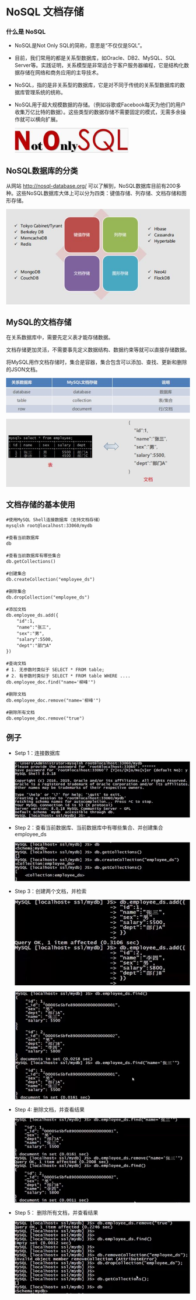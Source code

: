# NoSQL 文档存储

### 什么是 NoSQL

- NoSQL是Not Only SQL的简称，意思是“不仅仅是SQL”。 

- 目前，我们常用的都是关系型数据库，如Oracle、DB2、MySQL、SQL Server等。实践证明，关系模型是非常适合于客户服务器编程，它是结构化数据存储在网络和商务应用的主导技术。

- NoSQL，指的是非关系型的数据库，它是对不同于传统的关系型数据库的数据库管理系统的统称。

- NoSQL用于超大规模数据的存储。（例如谷歌或Facebook每天为他们的用户收集万亿比特的数据）。这些类型的数据存储不需要固定的模式，无需多余操作就可以横向扩展。

  ![](Resources/11.jpg)

## NoSQL数据库的分类

从网站 http://nosql-database.org/ 可以了解到，NoSQL数据库目前有200多种。这些NoSQL数据库大体上可以分为四类：键值存储、列存储、文档存储和图形存储。

![](Resources/12.jpg)

## MySQL的文档存储

在关系数据库中，需要先定义表才能存储数据。

文档存储更加灵活，不需要事先定义数据结构、数据约束等就可以直接存储数据。

将MySQL用作文档存储时，集合是容器，集合包含可以添加、查找、更新和删除的JSON文档。

![](Resources/13.jpg)

![](Resources/14.jpg)

## 文档存储的基本使用

```mysql
#使用MySQL Shell连接数据库（支持文档存储）
mysqlsh root@localhost:33060/mydb

#查看当前数据库
db

#查看当前数据库有哪些集合
db.getCollections()

#创建集合
db.createCollection("employee_ds")

#删除集合
db.dropCollection("employee_ds")

#添加文档
db.employee_ds.add({
    "id":1,
    "name":"张三",
    "sex":"男",
    "salary":5500,
    "dept":"部门A"
})

#查询文档
# 1. 无参数时类似于 SELECT * FROM table;
# 2. 有参数时类似于 SELECT * FROM table WHERE ....
db.employee_doc.find("name='柳峰'")

#删除文档
db.employee_doc.remove("name='柳峰'")

#删除所有文档
db.employee_doc.remove("true")
```

## 例子

- Setp 1：连接数据库

  ![](Resources/15.jpg)

- Step 2：查看当前数据库、当前数据库中有哪些集合、并创建集合 employee_ds

  ![](Resources/16.jpg)

- Step 3：创建两个文档，并检索

  ![](Resources/17.jpg)

  ![](Resources/18.jpg)

- Step 4: 删除文档，并查看结果

  ![](Resources/19.jpg)

- Step 5： 删除所有文档，并查看结果

  ![](Resources/20.jpg)